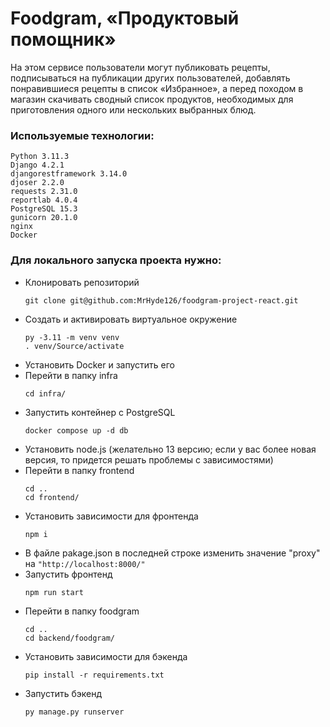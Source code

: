 # Foodgram, «Продуктовый помощник»

На этом сервисе пользователи могут публиковать рецепты, подписываться на публикации других пользователей, добавлять понравившиеся рецепты в список «Избранное», а перед походом в магазин скачивать сводный список продуктов, необходимых для приготовления одного или нескольких выбранных блюд.

### Используемые технологии:
```
Python 3.11.3
Django 4.2.1
djangorestframework 3.14.0
djoser 2.2.0
requests 2.31.0
reportlab 4.0.4
PostgreSQL 15.3
gunicorn 20.1.0
nginx
Docker
```

### Для локального запуска проекта нужно:
- Клонировать репозиторий 
  ```
  git clone git@github.com:MrHyde126/foodgram-project-react.git
  ```
- Cоздать и активировать виртуальное окружение
  ```
  py -3.11 -m venv venv
  . venv/Source/activate
  ```
- Установить Docker и запустить его
- Перейти в папку infra 
  ```
  cd infra/
  ```
- Запустить контейнер с PostgreSQL
  ```
  docker compose up -d db
  ```
- Установить node.js (желательно 13 версию; если у вас более новая версия, то придется решать проблемы с зависимостями)
- Перейти в папку frontend
  ```
  cd ..
  cd frontend/
  ```
- Установить зависимости для фронтенда
  ```
  npm i
  ```
- В файле pakage.json в последней строке изменить значение "proxy" на ```"http://localhost:8000/"```
- Запустить фронтенд
  ```
  npm run start
  ```
- Перейти в папку foodgram
  ```
  cd ..
  cd backend/foodgram/
  ```
- Установить зависимости для бэкенда
  ```
  pip install -r requirements.txt
  ```
- Запустить бэкенд
  ```
  py manage.py runserver
  ```
